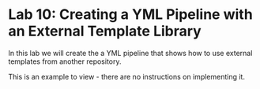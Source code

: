 # Lab 10: Creating a YML Pipeline with an External Template Library

In this lab we will create the a YML pipeline that shows how to use external templates from another repository.

This is an example to view - there are no instructions on implementing it.
